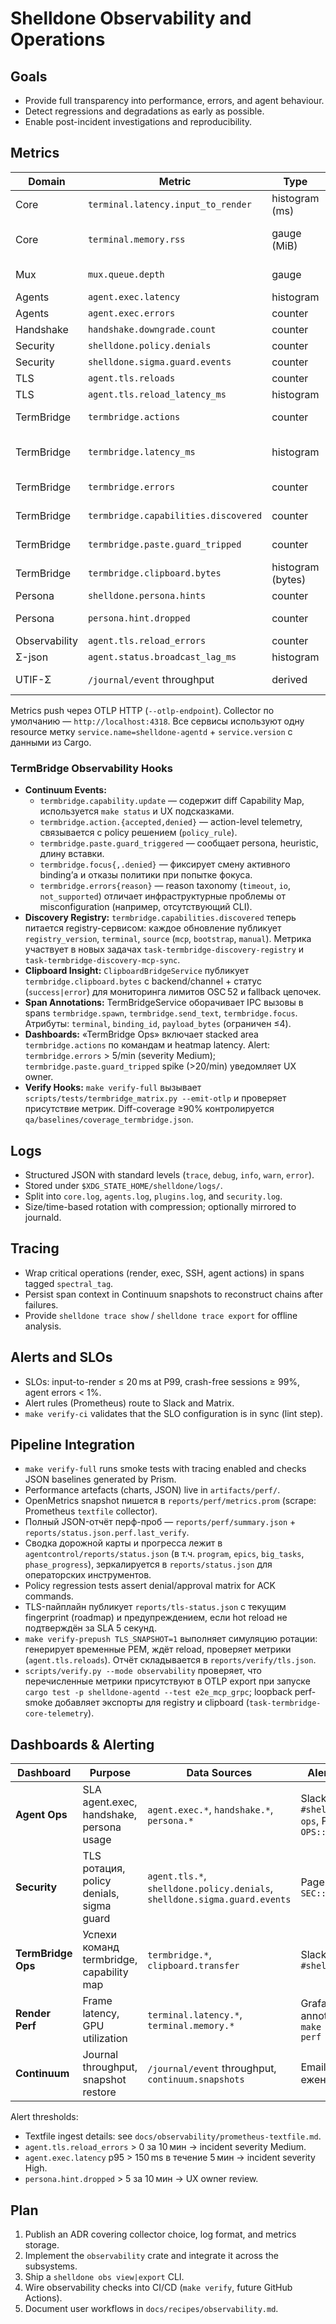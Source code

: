 # Shelldone Observability and Operations

## Goals
- Provide full transparency into performance, errors, and agent behaviour.
- Detect regressions and degradations as early as possible.
- Enable post-incident investigations and reproducibility.

## Metrics

| Domain | Metric | Type | Source | Dashboard | Notes |
|--------|--------|------|--------|-----------|-------|
| Core | `terminal.latency.input_to_render` | histogram (ms) | GUI frame loop | Render Perf | p95 budget ≤20 ms, exported каждую секунду. |
| Core | `terminal.memory.rss` | gauge (MiB) | platform metrics | Infra Overview | См. perf budgets; предупреждение при росте >10% за 5 мин. |
| Mux | `mux.queue.depth` | gauge | mux scheduler | Operational | записывается для каждого домена/панели. |
| Agents | `agent.exec.latency` | histogram | ACK kernel | Agent Ops | p95 ≤150 ms; persona как label. |
| Agents | `agent.exec.errors` | counter | ACK kernel | Agent Ops | Совокупный error rate <1%. |
| Handshake | `handshake.downgrade.count` | counter | Σ-cap handshake | Agent Ops | label `reason`. |
| Security | `shelldone.policy.denials` | counter | PolicyEngine | Security | label `command`, `persona`. |
| Security | `shelldone.sigma.guard.events` | counter | Σ-pty proxy | Security | reason + direction. |
| TLS | `agent.tls.reloads` | counter | TLS watcher | Security | label `result=success|failure`, TTL 30 дней. |
| TLS | `agent.tls.reload_latency_ms` | histogram | TLS watcher | Security | SLA ≤5000 ms (AC::SEC-03). |
| TermBridge | `termbridge.actions` | counter | TermBridgeService | TermBridge Ops | label `command` (`discover`, `spawn`, `send_text`, …), `terminal`. |
| TermBridge | `termbridge.latency_ms` | histogram | TermBridgeService | TermBridge Ops | end-to-end latency per команду; span включает вызовы CLI/IPC (например `wezterm cli spawn`). |
| TermBridge | `termbridge.errors` | counter | TermBridgeService | TermBridge Ops | label `reason`, `terminal`. |
| TermBridge | `termbridge.capabilities.discovered` | counter | Capability detector | TermBridge Ops | рост → новые терминалы/фичи. |
| TermBridge | `termbridge.paste.guard_tripped` | counter | PasteGuardService | TermBridge Ops | label `heuristic` (`newline`, `zwsp`, `suspicious_unicode`). |
| TermBridge | `termbridge.clipboard.bytes` | histogram (bytes) | ClipboardBridgeService | TermBridge Ops | bucketed 1 KiB…512 KiB; labels `backend`, `channel`. |
| Persona | `shelldone.persona.hints` | counter | persona engine | UX | label `preset`, `hint_type`. |
| Persona | `persona.hint.dropped` | counter | persona engine | UX | сигнал превышения бюджета подсказок. |
| Observability | `agent.tls.reload_errors` | counter | TLS watcher | Alert feed | label `error`. |
| Σ-json | `agent.status.broadcast_lag_ms` | histogram | Σ-json server | Agent Ops | следит за lag UI подписок. |
| UTIF-Σ | `/journal/event` throughput | derived | Continuum | Observability | см. `artifacts/perf/continuum/*.json`. |

Metrics push через OTLP HTTP (`--otlp-endpoint`). Collector по умолчанию — `http://localhost:4318`. Все сервисы используют одну resource метку `service.name=shelldone-agentd` + `service.version` с данными из Cargo.

### TermBridge Observability Hooks
- **Continuum Events:**
  - `termbridge.capability.update` — содержит diff Capability Map, используется `make status` и UX подсказками.
  - `termbridge.action.{accepted,denied}` — action-level telemetry, связывается с policy решением (`policy_rule`).
  - `termbridge.paste.guard_triggered` — сообщает persona, heuristic, длину вставки.
  - `termbridge.focus{,.denied}` — фиксирует смену активного binding’а и отказы политики при попытке фокуса.
  - `termbridge.errors{reason}` — reason taxonomy (`timeout`, `io`, `not_supported`) отличает инфраструктурные проблемы от misconfiguration (например, отсутствующий CLI).
- **Discovery Registry:** `termbridge.capabilities.discovered` теперь питается registry-сервисом: каждое обновление публикует `registry_version`, `terminal`, `source` (`mcp`, `bootstrap`, `manual`). Метрика участвует в новых задачах `task-termbridge-discovery-registry` и `task-termbridge-discovery-mcp-sync`.
- **Clipboard Insight:** `ClipboardBridgeService` публикует `termbridge.clipboard.bytes` с backend/channel + статус (`success|error`) для мониторинга лимитов OSC 52 и fallback цепочек.
- **Span Annotations:** TermBridgeService оборачивает IPC вызовы в spans `termbridge.spawn`, `termbridge.send_text`, `termbridge.focus`. Атрибуты: `terminal`, `binding_id`, `payload_bytes` (ограничен ≤4).
- **Dashboards:** «TermBridge Ops» включает stacked area `termbridge.actions` по командам и heatmap latency. Alert: `termbridge.errors` > 5/min (severity Medium); `termbridge.paste.guard_tripped` spike (>20/min) уведомляет UX owner.
- **Verify Hooks:** `make verify-full` вызывает `scripts/tests/termbridge_matrix.py --emit-otlp` и проверяет присутствие метрик. Diff-coverage ≥90% контролируется `qa/baselines/coverage_termbridge.json`.

## Logs
- Structured JSON with standard levels (`trace`, `debug`, `info`, `warn`, `error`).
- Stored under `$XDG_STATE_HOME/shelldone/logs/`.
- Split into `core.log`, `agents.log`, `plugins.log`, and `security.log`.
- Size/time-based rotation with compression; optionally mirrored to journald.

## Tracing
- Wrap critical operations (render, exec, SSH, agent actions) in spans tagged `spectral_tag`.
- Persist span context in Continuum snapshots to reconstruct chains after failures.
- Provide `shelldone trace show` / `shelldone trace export` for offline analysis.

## Alerts and SLOs
- SLOs: input-to-render ≤ 20 ms at P99, crash-free sessions ≥ 99%, agent errors < 1%.
- Alert rules (Prometheus) route to Slack and Matrix.
- `make verify-ci` validates that the SLO configuration is in sync (lint step).

## Pipeline Integration
- `make verify-full` runs smoke tests with tracing enabled and checks JSON baselines generated by Prism.
- Performance artefacts (charts, JSON) live in `artifacts/perf/`.
- OpenMetrics snapshot пишется в `reports/perf/metrics.prom` (scrape: Prometheus `textfile` collector).
- Полный JSON-отчёт перф-проб — `reports/perf/summary.json` + `reports/status.json.perf.last_verify`.
- Сводка дорожной карты и прогресса лежит в `agentcontrol/reports/status.json` (в т.ч. `program`, `epics`, `big_tasks`, `phase_progress`), зеркалируется в `reports/status.json` для операторских инструментов.
- Policy regression tests assert denial/approval matrix for ACK commands.
- TLS-пайплайн публикует `reports/tls-status.json` с текущим fingerprint (roadmap) и предупреждением, если hot reload не подтверждён за SLA 5 секунд.
- `make verify-prepush TLS_SNAPSHOT=1` выполняет симуляцию ротации: генерирует временные PEM, ждёт reload, проверяет метрики (`agent.tls.reloads`). Отчёт складывается в `reports/verify/tls.json`.
- `scripts/verify.py --mode observability` проверяет, что перечисленные метрики присутствуют в OTLP export при запуске `cargo test -p shelldone-agentd --test e2e_mcp_grpc`; loopback perf-smoke добавляет экспорты для registry и clipboard (`task-termbridge-core-telemetry`).

## Dashboards & Alerting

| Dashboard | Purpose | Data Sources | Alert Hooks |
|-----------|---------|--------------|-------------|
| **Agent Ops** | SLA agent.exec, handshake, persona usage | `agent.exec.*`, `handshake.*`, `persona.*` | Slack `#shelldone-ops`, PagerDuty `OPS::Agent` |
| **Security** | TLS ротация, policy denials, sigma guard | `agent.tls.*`, `shelldone.policy.denials`, `shelldone.sigma.guard.events` | PagerDuty `SEC::Shelldone` |
| **TermBridge Ops** | Успехи команд termbridge, capability map | `termbridge.*`, `clipboard.transfer` | Slack `#shelldone-ops` |
| **Render Perf** | Frame latency, GPU utilization | `terminal.latency.*`, `terminal.memory.*` | Grafana annotations + `make verify-perf` |
| **Continuum** | Journal throughput, snapshot restore | `/journal/event` throughput, `continuum.snapshots` | Email digest еженедельно |

Alert thresholds:
- Textfile ingest details: see `docs/observability/prometheus-textfile.md`. 
- `agent.tls.reload_errors` > 0 за 10 мин → incident severity Medium.  
- `agent.exec.latency` p95 > 150 ms в течение 5 мин → incident severity High.  
- `persona.hint.dropped` > 5 за 10 мин → UX owner review.

## Plan
1. Publish an ADR covering collector choice, log format, and metrics storage.
2. Implement the `observability` crate and integrate it across the subsystems.
3. Ship a `shelldone obs view|export` CLI.
4. Wire observability checks into CI/CD (`make verify`, future GitHub Actions).
5. Document user workflows in `docs/recipes/observability.md`.
